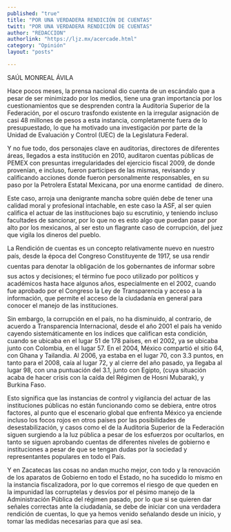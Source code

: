 ```yaml
---
published: "true"
title: "POR UNA VERDADERA RENDICIÓN DE CUENTAS"
twitt: "POR UNA VERDADERA RENDICIÓN DE CUENTAS"
author: "REDACCION"
authorlink: "https://ljz.mx/acercade.html"
category: "Opinión"
layout: "posts"

---
```



  SAÚL MONREAL ÁVILA



  Hace pocos meses, la prensa nacional dio cuenta de un escándalo que a pesar de ser minimizado por los medios, tiene una gran importancia por los cuestionamientos que se desprenden contra la Auditoria Superior de la Federación, por el oscuro trasfondo existente en la irregular asignación de casi 48 millones de pesos a esta instancia, completamente fuera de lo presupuestado, lo que ha motivado una investigación por parte de la Unidad de Evaluación y Control (UEC) de la Legislatura Federal.



  Y no fue todo, dos personajes clave en auditorias, directores de diferentes áreas, llegados a esta institución en 2010, auditaron cuentas públicas de PEMEX con presuntas irregularidades del ejercicio fiscal 2009, de donde provenían, e incluso, fueron participes de las mismas, revisando y calificando acciones donde fueron personalmente responsables, en su paso por la Petrolera Estatal Mexicana, por una enorme cantidad  de dinero.



  Este caso, arroja una denigrante mancha sobre quién debe de tener una calidad moral y profesional intachable, en este caso la ASF, al ser quien califica el actuar de las instituciones bajo su escrutinio, y teniendo incluso facultades de sancionar, por lo que no es esto algo que puedan pasar por alto por los mexicanos, al ser esto un flagrante caso de corrupción, del juez que vigila los dineros del pueblo.



  La Rendición de cuentas es un concepto relativamente nuevo en nuestro país, desde la época del Congreso Constituyente de 1917, se usa rendir cuentas para denotar la obligación de los gobernantes de informar sobre sus actos y decisiones; el término fue poco utilizado por políticos y académicos hasta hace algunos años, especialmente en el 2002, cuando fue aprobado por el Congreso la Ley de Transparencia y acceso a la información, que permite el acceso de la ciudadanía en general para conocer el manejo de las instituciones.



  Sin embargo, la corrupción en el país, no ha disminuido, al contrario, de acuerdo a Transparencia Internacional, desde el año 2001 el país ha venido cayendo sistemáticamente en los índices que califican esta condición, cuando se ubicaba en el lugar 51 de 178 países, en el 2002, ya se ubicaba junto con Colombia, en el lugar 57. En el 2004, México compartió el sitio 64, con Ghana y Tailandia. Al 2006, ya estaba en el lugar 70, con 3.3 puntos, en tanto para el 2008, caía al lugar 72, y al cierre del año pasado, ya llegaba al lugar 98, con una puntuación del 3.1, junto con Egipto, (cuya situación acaba de hacer crisis con la caída del Régimen de Hosni Mubarak), y Burkina Faso.



  Esto significa que las instancias de control y vigilancia del actuar de las instituciones públicas no están funcionando como se debiera, entre otros factores, al punto que el escenario global que enfrenta México ya enciende incluso los focos rojos en otros países por las posibilidades de desestabilización, y casos como el de la Auditoria Superior de la Federación siguen surgiendo a la luz pública a pesar de los esfuerzos por ocultarlos, en tanto se siguen aprobando cuentas de diferentes niveles de gobierno e instituciones a pesar de que se tengan dudas por la sociedad y representantes populares en todo el País.



  Y en Zacatecas las cosas no andan mucho mejor, con todo y la renovación de los aparatos de Gobierno en todo el Estado, no ha sucedido lo mismo en la instancia fiscalizadora, por lo que corremos el riesgo de que queden en la impunidad las corruptelas y desvíos por el pésimo manejo de la Administración Pública del régimen pasado, por lo que si se quieren dar señales correctas ante la ciudadanía, se debe de iniciar con una verdadera rendición de cuentas, lo que ya hemos venido señalando desde un inicio, y tomar las medidas necesarias para que así sea.

